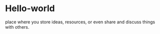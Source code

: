 # Hello-world
place where you store ideas, resources, or even share and discuss things with others.
